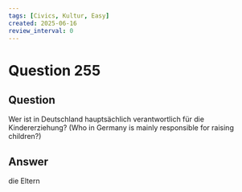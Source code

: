 ```yaml
---
tags: [Civics, Kultur, Easy]
created: 2025-06-16
review_interval: 0
---
```


# Question 255

## Question

Wer ist in Deutschland hauptsächlich verantwortlich für die Kindererziehung? (Who in Germany is mainly responsible for raising children?)

## Answer

die Eltern
